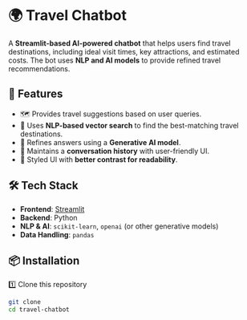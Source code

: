 # 🌍 Travel Chatbot  

A **Streamlit-based AI-powered chatbot** that helps users find travel destinations, including ideal visit times, key attractions, and estimated costs. The bot uses **NLP and AI models** to provide refined travel recommendations.

## 🚀 Features  

- 🗺️ Provides travel suggestions based on user queries.  
- 🎯 Uses **NLP-based vector search** to find the best-matching travel destinations.  
- 🤖 Refines answers using a **Generative AI model**.  
- 📝 Maintains a **conversation history** with user-friendly UI.  
- 🎨 Styled UI with **better contrast for readability**.  

## 🛠️ Tech Stack  

- **Frontend**: [Streamlit](https://streamlit.io/)  
- **Backend**: Python  
- **NLP & AI**: `scikit-learn`, `openai` (or other generative models)  
- **Data Handling**: `pandas`  

## 📦 Installation  

1️⃣ Clone this repository  
```bash
git clone 
cd travel-chatbot
